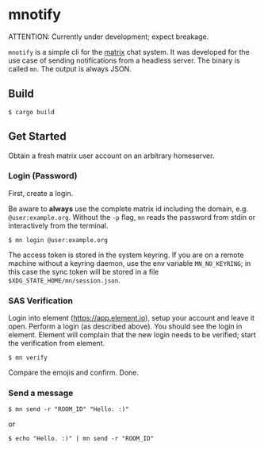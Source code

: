 # mnotify

ATTENTION: Currently under development; expect breakage.

`mnotify` is a simple cli for the [matrix](https://matrix.org) chat system.
It was developed for the use case of sending notifications from a headless server.
The binary is called `mn`.
The output is always JSON.

## Build

```
$ cargo build
```

## Get Started

Obtain a fresh matrix user account on an arbitrary homeserver.

### Login (Password)

First, create a login.

Be aware to **always** use the complete matrix id including the domain, e.g. `@user:example.org`.
Without the `-p` flag, `mn` reads the password from stdin or interactively from the terminal.

```
$ mn login @user:example.org
```

The access token is stored in the system keyring.
If you are on a remote machine without a keyring daemon, use the env variable `MN_NO_KEYRING`;
in this case the sync token will be stored in a file `$XDG_STATE_HOME/mn/session.json`.

### SAS Verification

Login into element (https://app.element.io), setup your account and leave it open.
Perform a login (as described above).
You should see the login in element.
Element will complain that the new login needs to be verified; start the verification from element.

```
$ mn verify
```

Compare the emojis and confirm. Done.

### Send a message

```
$ mn send -r "ROOM_ID" "Hello. :)"
```

or

```
$ echo "Hello. :)" | mn send -r "ROOM_ID"
```
